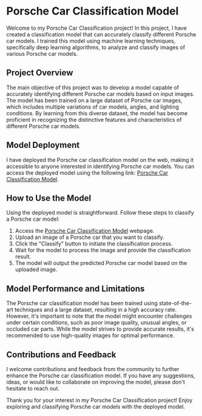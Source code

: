 
# Porsche Car Classification Model

Welcome to my Porsche Car Classification project! In this project, I have created a classification model that can accurately classify different Porsche car models. I trained this model using machine learning techniques, specifically deep learning algorithms, to analyze and classify images of various Porsche car models.

## Project Overview

The main objective of this project was to develop a model capable of accurately identifying different Porsche car models based on input images. The model has been trained on a large dataset of Porsche car images, which includes multiple variations of car models, angles, and lighting conditions. By learning from this diverse dataset, the model has become proficient in recognizing the distinctive features and characteristics of different Porsche car models.

## Model Deployment

I have deployed the Porsche car classification model on the web, making it accessible to anyone interested in identifying Porsche car models. You can access the deployed model using the following link: [Porsche Car Classification Model](https://huggingface.co/spaces/Jui-Chi/model).

## How to Use the Model

Using the deployed model is straightforward. Follow these steps to classify a Porsche car model:

1. Access the [Porsche Car Classification Model](https://huggingface.co/spaces/Jui-Chi/model) webpage.
2. Upload an image of a Porsche car that you want to classify.
3. Click the "Classify" button to initiate the classification process.
4. Wait for the model to process the image and provide the classification result.
5. The model will output the predicted Porsche car model based on the uploaded image.

## Model Performance and Limitations

The Porsche car classification model has been trained using state-of-the-art techniques and a large dataset, resulting in a high accuracy rate. However, it's important to note that the model might encounter challenges under certain conditions, such as poor image quality, unusual angles, or occluded car parts. While the model strives to provide accurate results, it's recommended to use high-quality images for optimal performance.

## Contributions and Feedback

I welcome contributions and feedback from the community to further enhance the Porsche car classification model. If you have any suggestions, ideas, or would like to collaborate on improving the model, please don't hesitate to reach out.

Thank you for your interest in my Porsche Car Classification project! Enjoy exploring and classifying Porsche car models with the deployed model.
